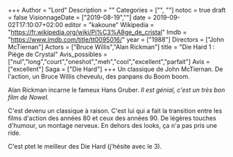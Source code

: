 +++
Author = "Lord"
Description = ""
Categories = ["", ""]
notoc = true
draft = false
VisionnageDate = ["2019-08-19",""]
date = 2019-09-02T17:10:07+02:00
editor = "kakoune"
Wikipedia = "https://fr.wikipedia.org/wiki/Pi%C3%A8ge_de_cristal"
Imdb = "https://www.imdb.com/title/tt0095016/"
year = ["1988"]
Directors = ["John McTiernan"]
Actors = ["Bruce Willis","Alan Rickman"]
title = "Die Hard 1 : Piège de Crystal"
Avis_possibles = ["nul","long","court","oneshot","meh","cool","excellent","parfait"]
Avis = ["excellent"] 
Saga = ["Die Hard"]
+++
Un classique de John McTiernan.
De l'action, un Bruce Willis cheveulu, des panpans du Boom boom.

Alan Rickman incarne le fameux Hans Gruber.
*Il est génial, c'est un très bon film de Nowel.*

C'est devenu un classique à raison.
C'est lui qui a fait la transition entre les films d'action des années 80 et ceux des années 90.
De légères touches d'humour, un montage nerveux.
En dehors des looks, ça n'a pas pris une ride.

C'est ptet le meilleur des Die Hard (j'hésite avec le 3).

